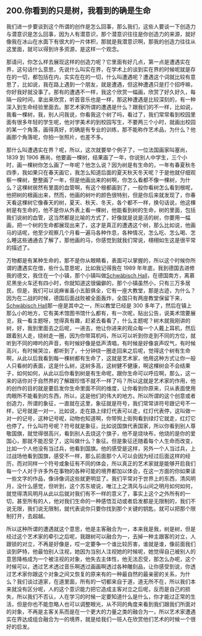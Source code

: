 ## 200.你看到的只是树，我看到的确是生命
我们进一步要谈到这个所谓的创作是怎么回事，那么我们，这些人要谈一下创造力与潜意识是怎么回事，因为人有潜意识，那个潜意识往往是你创造力的来源，就好像我在冰山在水面下有很大的一片体积，那就是我潜意识啊，那我的创造力往往从这里面，就可以得到许多资源，是这样一个观念。


那请问，你怎么样去展现这样的创造力呢？它里面有好几点，第一点是遭遇实在界，这句话什么意思，先说什么叫实在界，在学术上的谈到实在界的时候呢就是存在的一切，都包括在内，实实在在的一切，什么叫遭遇呢？遭遇这个词就比较有意思了，比如说，我在路上遇到一个朋友，就是遭遇，但这种遭遇只是打个招呼嘛，你好我好就没事了。那有的遭遇不一样，我这个欣赏一幅画，欣赏了好久好久，每隔一段时间，拿出来欣赏，听首音乐也是一样，那这种遭遇是比较深刻的，有一种深入到生命经验里面去。那艺术家所谓的遭遇是什么？跟我们的不一样，比如说，我看一棵树，我，别人问我说，你看我这个树了吗，看过了，我们常常看到校园里面有很多年轻的学生呢，他对学美术的到校园写生，不要两三个小时，就画出校园的某一个角落，画得真好，的确是有专业的训练，那不能称作艺术品，为什么？他画那个角落呢，你拍一张照片，也差不多。


那什么叫遭遇实在界？呢，所以，这次就要举个例子了，一位法国画家叫塞尚，1839 到 1906 赛尚，他要画一棵树，结果画了一年，你说别人中学生，三个小时，画一棵树你怎么画了一年呢？他怎么说？因为树是有生命的，一年有春夏秋冬四季，我如果只在春天画它，我怎么知道后面的夏天秋天冬天呢？于是他就仔细观察一棵树，整整画了一年，但是他画出来的树啊，你怎么看都不像一棵树，为什么？这棵树居然有里面的血管啊，有这个根都画到了，一般你看树怎么看到根呢，他把树的根画出来，然而，他画的树叶的颜色很特别，但是你后来就发现了，你春天看这棵树它像春天的树，夏天、秋天、冬天，各个都不一样，换句话说，他这棵树是有生命的，他不是你从外表上看一棵树，他能看到树的生命，树的里面，包括我们说树的血管，这当然都是比喻的方式了，好像就是说是活的树，你要用一幅画，把一个树的生命都展现出来了，这才是真正的遭遇这个树，那么比如说，他画马的话呢，他至少观察几个月看一遍马各种作息，各种情况，怎么吃、怎么喝、怎么睡这些通通去了解了，那他画的马，你感觉到就我们常说，栩栩如生这是很平常的描述了。


万物都是有某种生命的，那不是你从眼睛看，表面可以掌握的，所以这个时候你所谓的遭遇实在借，些什么意思呢，比如我记得我在 1989 年年底，我到德国去进修我的德文，我住在一个小镇，那个小镇叫做[Schwäbisch Hall](https://www.baidu.com/s?wd=Schw%C3%A4bisch%20Hall&rsf=62030003&rsp=0&f=1&oq=Schw%C3%A4bisch%20A&ie=utf-8&rsv_pq=d31c3b610003bc8a&rsv_t=4e68hvqV%2BW%2BfrxsVWk5BCNjRfY2fMFxlVOeDi1%2FQKHt%2Fj0XdGhFGle08FXc&rqlang=cn&rs_src=0&rsv_pq=d31c3b610003bc8a&rsv_t=4e68hvqV%2BW%2BfrxsVWk5BCNjRfY2fMFxlVOeDi1%2FQKHt%2Fj0XdGhFGle08FXc)，在德国南方，离慕尼黑坐火车还有四小时，你就知道这很偏僻的，那个小镇虽然小，只有三万多居民，但是，我们可以说麻雀虽小五脏俱全，它有一座大教堂，那是古迹，为什么？因为在二战的时候，德国后面战败被全面轰炸，全国只有两座教堂保留下来，[Schwäbisch Hall](https://www.baidu.com/s?wd=Schw%C3%A4bisch%20Hall&rsf=62030003&rsp=0&f=1&oq=Schw%C3%A4bisch%20A&ie=utf-8&rsv_pq=d31c3b610003bc8a&rsv_t=4e68hvqV%2BW%2BfrxsVWk5BCNjRfY2fMFxlVOeDi1%2FQKHt%2Fj0XdGhFGle08FXc&rqlang=cn&rs_src=0&rsv_pq=d31c3b610003bc8a&rsv_t=4e68hvqV%2BW%2BfrxsVWk5BCNjRfY2fMFxlVOeDi1%2FQKHt%2Fj0XdGhFGle08FXc)那一座是其中之一，所以教堂已经是 300 多年了，然后在镇上那么小的地方，它有美术馆图书馆什么都有，有一次呢，贴出公告，说美术馆要展览，我一看主题呀，觉得真有趣，赶紧去看看了，什么主题呢？树木就我刚讲的树，好，我到里面去之后呢，一进去，他让你进来的观众每一个人戴上耳机，然后跟着别人走，绕树走一圈，因为你带耳机吗，所以可以听到你走到不同的方位，就听到不同的呻吟的声音，有时候好像是低声清唱，有时候是好像哀声叹气，有时候高兴，有时候哭泣，都听到了，十分钟绕一圈走回来之后呢，觉得这个树有生命啊，从此以后我看到每一棵树都有生命了，这就是艺术家，他用这种方式让你一般人只看树的表面，这是什么树，这树多高，这树健不健康，啊这棵树会不会结果子，如何如何，从此以后你看到树是有生命呢，跟你生命可以呼应啊，那么，这一来的话你对于自然界的了解跟珍惜不就不一样了吗？所以这就是艺术家的作用，他的创作的目的就是要启发你生命里面不同的维度，让你看到你原来，只从表面使用肉眼所不能看到的东西，所以，这是他们的伟大的地方。所以所谓的这个创意或者创造力，所谓的象征，一直就在这里，象征就是符号，我们常常讲符号跟记号不一样，记号就是一对一，比如说，走在路上绿灯代表可以走，红灯代表停，这叫做一对一的记号，这种记号呢，动物也知道啊，你带狗上街狗看到绿灯它就走，红灯它也停了。什么叫符号呢？符号就是象征，比如说国旗代表国家，所以你看到别人尊敬国旗，就觉得很高兴，看到别人去烧这个旗子，他不是烧块布，他烧的是你的爱国心，那就不能忍受了，这叫做什么？象征。但是象征还随着每个人生命而改变，比如一个人他没有当过兵，他看到国旗。他的感受是这样，另外一个人当过兵，上过战场他看到国旗，感受不一样，那么前面那个人可以会因为经过后面这样的经历，而对同样一个符号或象征有不同的体会，所以真正的艺术家就是能够开启我们每一个人对于许多外在事物的各种可能的境界都加以体会，在这一方面的你如果读一些文字的作品，像诗像词这些就更明显了。我们平常对于世界上的东西，清风明月，没什么感觉，但听到，这个苏东坡说，唯江上之清风与山间之明月如何如何，就觉得清风明月从此以后就对我们有不一样的意义了，事实上这个之外所有的一切，甚至所有的人，他对我们生命的一种感悟互动或者启发都是无限制的，我们不说无限，我们说无限制，就代表说你只要你找到那个关键的钥匙，就可以把那个限制打开，去超越。


所以这种所谓的遭遇就这个意思，他是主客融合为一，本来我是我，树是树，但是经过这个艺术家的牵引之后呢，我跟树可以融合为一，去掉一种主跟客的对立，人跟锁的对立，不再是好像是，哎一定要争一个谁比较厉害，谁就是谁，像前面我们谈到萨特，他最怕别人注视，她因为当别人注视她的时候呢，她觉得自己被别人的意思降格成为一个被注视的对象，他失去主体性，他无法忍受，那怎么办呢，这个时候可以，透过艺术透过音乐啊透过画画啊透过各种雕刻品，让你感受到说，你透过艺术家你跟这个对象之间又恢复的原来有的一种最自然的最亲密的关系，为什么？我们谈过道家，在道里面，所有的一切都来自于道，道无所不在，所以我们本来就没有区分呢，人的这个意识能力把它造成主客对立之后呢，反而是自己的损失，所以我们不否认，人在学习的时候一定要知道什么是什么，你才能过正常的生活，但是你也不能忽略人也可以调整眼光，从不同的角度来看到我们跟我们所面对的对象，不再是主客关系而是在一个更大的力量之类的融合为一，所以艺术家遭遇实在界达成组合融合为一的境界，就是给我们一班人在欣赏他们艺术的时候一个很好的启发。

